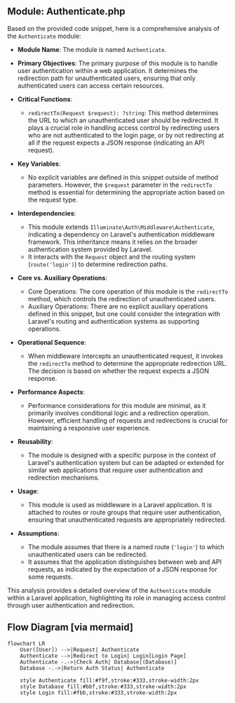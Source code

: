 ## Module: Authenticate.php
Based on the provided code snippet, here is a comprehensive analysis of the `Authenticate` module:

- **Module Name**: The module is named `Authenticate`.

- **Primary Objectives**: The primary purpose of this module is to handle user authentication within a web application. It determines the redirection path for unauthenticated users, ensuring that only authenticated users can access certain resources.

- **Critical Functions**:
    - `redirectTo(Request $request): ?string`: This method determines the URL to which an unauthenticated user should be redirected. It plays a crucial role in handling access control by redirecting users who are not authenticated to the login page, or by not redirecting at all if the request expects a JSON response (indicating an API request).

- **Key Variables**: 
    - No explicit variables are defined in this snippet outside of method parameters. However, the `$request` parameter in the `redirectTo` method is essential for determining the appropriate action based on the request type.

- **Interdependencies**:
    - This module extends `Illuminate\Auth\Middleware\Authenticate`, indicating a dependency on Laravel's authentication middleware framework. This inheritance means it relies on the broader authentication system provided by Laravel.
    - It interacts with the `Request` object and the routing system (`route('login')`) to determine redirection paths.

- **Core vs. Auxiliary Operations**:
    - Core Operations: The core operation of this module is the `redirectTo` method, which controls the redirection of unauthenticated users.
    - Auxiliary Operations: There are no explicit auxiliary operations defined in this snippet, but one could consider the integration with Laravel's routing and authentication systems as supporting operations.

- **Operational Sequence**:
    - When middleware intercepts an unauthenticated request, it invokes the `redirectTo` method to determine the appropriate redirection URL. The decision is based on whether the request expects a JSON response.

- **Performance Aspects**:
    - Performance considerations for this module are minimal, as it primarily involves conditional logic and a redirection operation. However, efficient handling of requests and redirections is crucial for maintaining a responsive user experience.

- **Reusability**:
    - The module is designed with a specific purpose in the context of Laravel's authentication system but can be adapted or extended for similar web applications that require user authentication and redirection mechanisms.

- **Usage**:
    - This module is used as middleware in a Laravel application. It is attached to routes or route groups that require user authentication, ensuring that unauthenticated requests are appropriately redirected.

- **Assumptions**:
    - The module assumes that there is a named route (`'login'`) to which unauthenticated users can be redirected.
    - It assumes that the application distinguishes between web and API requests, as indicated by the expectation of a JSON response for some requests.

This analysis provides a detailed overview of the `Authenticate` module within a Laravel application, highlighting its role in managing access control through user authentication and redirection.
## Flow Diagram [via mermaid]
```mermaid
flowchart LR
    User([User]) -->|Request| Authenticate
    Authenticate -->|Redirect to Login| Login[Login Page]
    Authenticate -.->|Check Auth| Database[(Database)]
    Database -.->|Return Auth Status| Authenticate

    style Authenticate fill:#f9f,stroke:#333,stroke-width:2px
    style Database fill:#bbf,stroke:#333,stroke-width:2px
    style Login fill:#fbb,stroke:#333,stroke-width:2px
```
